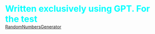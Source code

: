 <h1 style="margin: 0; color: aqua">Written exclusively using GPT. For the test</h1>
<a href="https://laprofessional.github.io/RandomNumbersGenerator/" target="_blank">RandomNumbersGenerator</a>
